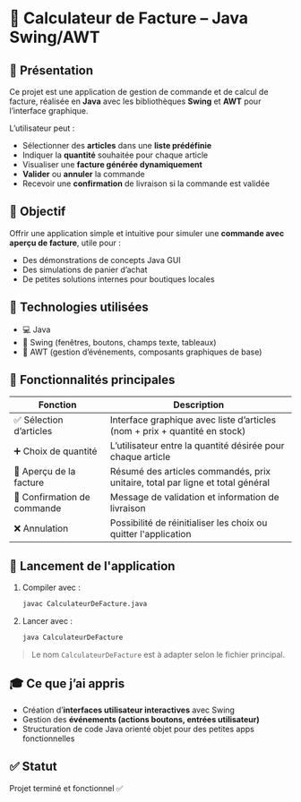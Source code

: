 # 🧾 Calculateur de Facture – Java Swing/AWT

## 🧩 Présentation

Ce projet est une application de gestion de commande et de calcul de facture, réalisée en **Java** avec les bibliothèques **Swing** et **AWT** pour l’interface graphique.

L’utilisateur peut :
- Sélectionner des **articles** dans une **liste prédéfinie**
- Indiquer la **quantité** souhaitée pour chaque article
- Visualiser une **facture générée dynamiquement**
- **Valider** ou **annuler** la commande
- Recevoir une **confirmation** de livraison si la commande est validée

## 🎯 Objectif

Offrir une application simple et intuitive pour simuler une **commande avec aperçu de facture**, utile pour :
- Des démonstrations de concepts Java GUI
- Des simulations de panier d’achat
- De petites solutions internes pour boutiques locales

## 🧰 Technologies utilisées

- 💻 Java
- 🧱 Swing (fenêtres, boutons, champs texte, tableaux)
- 🎨 AWT (gestion d’événements, composants graphiques de base)

## 📸 Fonctionnalités principales

| Fonction                   | Description |
|----------------------------|-------------|
| ✅ Sélection d’articles     | Interface graphique avec liste d’articles (nom + prix + quantité en stock) |
| ➕ Choix de quantité        | L’utilisateur entre la quantité désirée pour chaque article |
| 🧾 Aperçu de la facture     | Résumé des articles commandés, prix unitaire, total par ligne et total général |
| 📨 Confirmation de commande| Message de validation et information de livraison |
| ❌ Annulation              | Possibilité de réinitialiser les choix ou quitter l'application |

## 🏁 Lancement de l'application

1. Compiler avec :
   ```bash
   javac CalculateurDeFacture.java
   ```
2. Lancer avec :
   ```bash
   java CalculateurDeFacture
   ```

> Le nom `CalculateurDeFacture` est à adapter selon le fichier principal.

## 🎓 Ce que j’ai appris

- Création d’**interfaces utilisateur interactives** avec Swing
- Gestion des **événements (actions boutons, entrées utilisateur)**
- Structuration de code Java orienté objet pour des petites apps fonctionnelles

## ✅ Statut

Projet terminé et fonctionnel ✅
